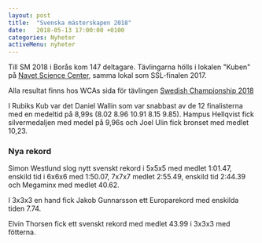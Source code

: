 ```yaml
---
layout: post
title:  "Svenska mästerskapen 2018"
date:   2018-05-13 17:00:00 +0100
categories: Nyheter
activeMenu: nyheter
---
```

Till SM 2018 i Borås kom 147 deltagare. Tävlingarna hölls i lokalen "Kuben" på [Navet Science Center](http://www.navet.com/), samma lokal som SSL-finalen 2017. 

Alla resultat finns hos WCAs sida för tävlingen [Swedish Championship 2018](https://www.worldcubeassociation.org/competitions/SwedishChampionship2018/results/all)


I Rubiks Kub var det Daniel Wallin som var snabbast av de 12 finalisterna med en medeltid på 8,99s (8.02 8.96 10.91 8.15 9.85). Hampus Hellqvist fick silvermedaljen med medel på 9,96s och Joel Ulin fick bronset med medlet 10,23. 


### Nya rekord
Simon Westlund slog nytt svenskt rekord i 5x5x5 med medlet 1:01.47, enskild tid i 6x6x6 med 1:50.07, 7x7x7 medlet 2:55.49, enskild tid 2:44.39 och Megaminx med medlet 40.62. 

I 3x3x3 en hand fick Jakob Gunnarsson ett Europarekord med enskilda tiden 7.74. 

Elvin Thorsen fick ett svenskt rekord med medlet 43.99 i 3x3x3 med fötterna. 

